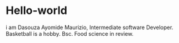 # Hello-world
i am Dasouza Ayomide Maurizio,
Intermediate software Developer.
Basketball is a hobby. 
Bsc. Food science in review.
